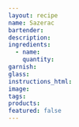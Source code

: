 ```yaml
---
layout: recipe
name: Sazerac
bartender:
description:
ingredients:
  - name:
    quantity:
garnish:
glass:
instructions_html:
image:
tags:
products:
featured: false
---
```

